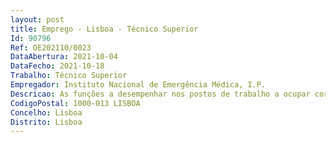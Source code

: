 ```yaml
--- 
layout: post
title: Emprego - Lisboa - Técnico Superior
Id: 90796
Ref: OE202110/0023
DataAbertura: 2021-10-04
DataFecho: 2021-10-18
Trabalho: Técnico Superior
Empregador: Instituto Nacional de Emergência Médica, I.P.
Descricao: As funções a desempenhar nos postos de trabalho a ocupar correspondem ao grau 3 de complexidade funcional, cuja caraterização se encontra prevista no Anexo a que se refere o n.º 2 do artigo 88.º da LTFP, bem como, nas áreas de competências inerentes ao Departamento de Gestão Financeira, constantes no artigo 8.º dos Estatutos do Instituto Nacional de Emergência Médica, I.P. aprovados pela Portaria n.º 158 2012, de 22 de maio.
CodigoPostal: 1000-013 LISBOA
Concelho: Lisboa
Distrito: Lisboa
--- 
```

